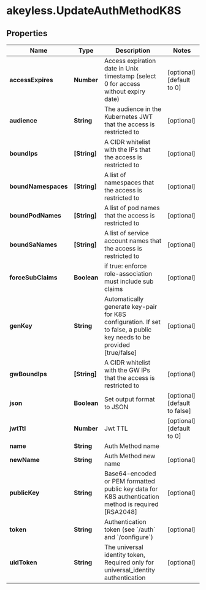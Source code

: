 # akeyless.UpdateAuthMethodK8S

## Properties

Name | Type | Description | Notes
------------ | ------------- | ------------- | -------------
**accessExpires** | **Number** | Access expiration date in Unix timestamp (select 0 for access without expiry date) | [optional] [default to 0]
**audience** | **String** | The audience in the Kubernetes JWT that the access is restricted to | [optional] 
**boundIps** | **[String]** | A CIDR whitelist with the IPs that the access is restricted to | [optional] 
**boundNamespaces** | **[String]** | A list of namespaces that the access is restricted to | [optional] 
**boundPodNames** | **[String]** | A list of pod names that the access is restricted to | [optional] 
**boundSaNames** | **[String]** | A list of service account names that the access is restricted to | [optional] 
**forceSubClaims** | **Boolean** | if true: enforce role-association must include sub claims | [optional] 
**genKey** | **String** | Automatically generate key-pair for K8S configuration. If set to false, a public key needs to be provided [true/false] | [optional] 
**gwBoundIps** | **[String]** | A CIDR whitelist with the GW IPs that the access is restricted to | [optional] 
**json** | **Boolean** | Set output format to JSON | [optional] [default to false]
**jwtTtl** | **Number** | Jwt TTL | [optional] [default to 0]
**name** | **String** | Auth Method name | 
**newName** | **String** | Auth Method new name | [optional] 
**publicKey** | **String** | Base64-encoded or PEM formatted public key data for K8S authentication method is required [RSA2048] | [optional] 
**token** | **String** | Authentication token (see &#x60;/auth&#x60; and &#x60;/configure&#x60;) | [optional] 
**uidToken** | **String** | The universal identity token, Required only for universal_identity authentication | [optional] 


